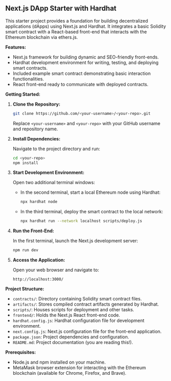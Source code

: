 ## Next.js DApp Starter with Hardhat

This starter project provides a foundation for building decentralized applications (dApps) using Next.js and Hardhat. It integrates a basic Solidity smart contract with a React-based front-end that interacts with the Ethereum blockchain via ethers.js.

**Features:**

- Next.js framework for building dynamic and SEO-friendly front-ends.
- Hardhat development environment for writing, testing, and deploying smart contracts.
- Included example smart contract demonstrating basic interaction functionalities.
- React front-end ready to communicate with deployed contracts.

**Getting Started:**

1. **Clone the Repository:**

   ```bash
   git clone https://github.com/<your-username>/<your-repo>.git
   ```

   Replace `<your-username>` and `<your-repo>` with your GitHub username and repository name.

2. **Install Dependencies:**

   Navigate to the project directory and run:

   ```bash
   cd <your-repo>
   npm install
   ```

3. **Start Development Environment:**

   Open two additional terminal windows:

   - In the second terminal, start a local Ethereum node using Hardhat:

     ```bash
     npx hardhat node
     ```

   - In the third terminal, deploy the smart contract to the local network:

     ```bash
     npx hardhat run --network localhost scripts/deploy.js
     ```

4. **Run the Front-End:**

   In the first terminal, launch the Next.js development server:

   ```bash
   npm run dev
   ```

5. **Access the Application:**

   Open your web browser and navigate to:

   ```
   http://localhost:3000/
   ```

**Project Structure:**

- `contracts/`: Directory containing Solidity smart contract files.
- `artifacts/`: Stores compiled contract artifacts generated by Hardhat.
- `scripts/`: Houses scripts for deployment and other tasks.
- `frontend/`: Holds the Next.js React front-end code.
- `hardhat.config.js`: Hardhat configuration file for development environment.
- `next.config.js`: Next.js configuration file for the front-end application.
- `package.json`: Project dependencies and configuration.
- `README.md`: Project documentation (you are reading this!).

**Prerequisites:**

- Node.js and npm installed on your machine.
- MetaMask browser extension for interacting with the Ethereum blockchain (available for Chrome, Firefox, and Brave).
